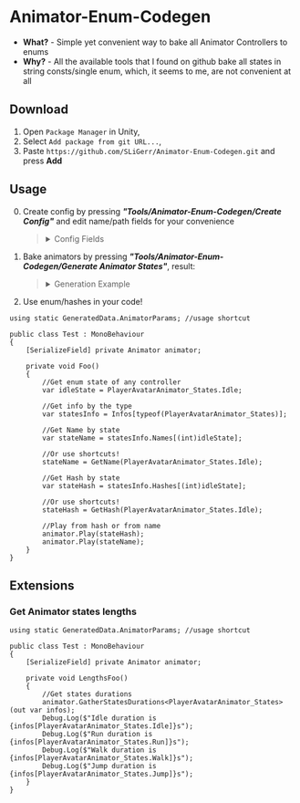 # Animator-Enum-Codegen

- **What?** - Simple yet convenient way to bake all Animator Controllers to enums
- **Why?** - All the available tools that I found on github bake all states in string consts/single enum, which, it seems to me, are not convenient at all 

## Download

1) Open ```Package Manager``` in Unity,
2) Select ```Add package from git URL...```,
3) Paste ```https://github.com/SLiGerr/Animator-Enum-Codegen.git``` and press **Add**

## Usage
0) Create config by pressing ***"Tools/Animator-Enum-Codegen/Create Config"*** and edit name/path fields for your convenience
   <blockquote> 
   <details>
   <summary>Config Fields</summary>
   
   ![image](https://github.com/SLiGerr/Animator-Enum-Codegen/assets/23235631/0be96aca-1161-4e11-8d31-f181a6e9b70b)
   
   </details>
   </blockquote>
1) Bake animators by pressing ***"Tools/Animator-Enum-Codegen/Generate Animator States"***, result:
   <blockquote> 
   <details>
   <summary>Generation Example</summary>

   ![image](https://github.com/SLiGerr/Animator-Enum-Codegen/assets/23235631/f48e87e8-0ac5-4083-be9c-316303de9f92)

   </details>
   </blockquote>
    

2) Use enum/hashes in your code!

```CCharp
using static GeneratedData.AnimatorParams; //usage shortcut 

public class Test : MonoBehaviour
{
    [SerializeField] private Animator animator;
    
    private void Foo()
    {
        //Get enum state of any controller
        var idleState = PlayerAvatarAnimator_States.Idle;

        //Get info by the type 
        var statesInfo = Infos[typeof(PlayerAvatarAnimator_States)];

        //Get Name by state
        var stateName = statesInfo.Names[(int)idleState];

        //Or use shortcuts!
        stateName = GetName(PlayerAvatarAnimator_States.Idle);
        
        //Get Hash by state
        var stateHash = statesInfo.Hashes[(int)idleState];
        
        //Or use shortcuts!
        stateHash = GetHash(PlayerAvatarAnimator_States.Idle);

        //Play from hash or from name
        animator.Play(stateHash);
        animator.Play(stateName);
    }
}
```
## Extensions

### Get Animator states lengths

```CCharp
using static GeneratedData.AnimatorParams; //usage shortcut 

public class Test : MonoBehaviour
{
    [SerializeField] private Animator animator;
    
    private void LengthsFoo()
    {
        //Get states durations
        animator.GatherStatesDurations<PlayerAvatarAnimator_States>(out var infos);
        Debug.Log($"Idle duration is {infos[PlayerAvatarAnimator_States.Idle]}s");
        Debug.Log($"Run duration is {infos[PlayerAvatarAnimator_States.Run]}s");
        Debug.Log($"Walk duration is {infos[PlayerAvatarAnimator_States.Walk]}s");
        Debug.Log($"Jump duration is {infos[PlayerAvatarAnimator_States.Jump]}s");
    }
}
```